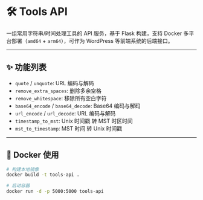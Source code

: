# 🛠️ Tools API

一组常用字符串/时间处理工具的 API 服务，基于 Flask 构建，支持 Docker 多平台部署（`amd64` + `arm64`），可作为 WordPress 等前端系统的后端接口。

---

## ✨ 功能列表

- `quote` / `unquote`: URL 编码与解码
- `remove_extra_spaces`: 删除多余空格
- `remove_whitespace`: 移除所有空白字符
- `base64_encode` / `base64_decode`: Base64 编码与解码
- `url_encode` / `url_decode`: URL 编码与解码
- `timestamp_to_mst`: Unix 时间戳 转 MST 时区时间
- `mst_to_timestamp`: MST 时间 转 Unix 时间戳

---

## 🐳 Docker 使用

```bash
# 构建本地镜像
docker build -t tools-api .

# 启动容器
docker run -d -p 5000:5000 tools-api
